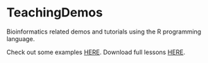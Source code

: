 TeachingDemos
=============

Bioinformatics related demos and tutorials using the R programming language.

Check out some examples [HERE](https://github.com/dgrapov/TeachingDemos/wiki/_pages).
Download full lessons [HERE](http://sourceforge.net/projects/teachingdemos/files/?source=directory).
